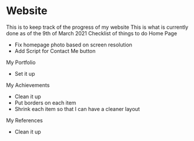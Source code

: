 # Website
This is to keep track of the progress of my website
This is what is currently done as of the 9th of March 2021
Checklist of things to do
Home Page
- Fix homepage photo based on screen resolution 
- Add Script for Contact Me button

My Portfolio
- Set it up

My Achievements
- Clean it up
- Put borders on each item
- Shrink each item so that I can have a cleaner layout

My References
- Clean it up

